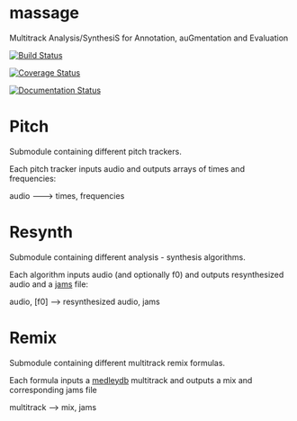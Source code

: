 # massage
Multitrack Analysis/SynthesiS for Annotation, auGmentation and Evaluation


[![Build Status](https://travis-ci.org/marl/massage.svg?branch=master)](https://travis-ci.org/marl/massage)

[![Coverage Status](https://coveralls.io/repos/github/marl/massage/badge.svg?branch=master)](https://coveralls.io/github/marl/massage?branch=master)

[![Documentation Status](https://readthedocs.org/projects/massage/badge/?version=latest)](http://massage.readthedocs.io/en/latest/?badge=latest)



Pitch
============================
Submodule containing different pitch trackers.

Each pitch tracker inputs audio and outputs arrays of times and frequencies:

audio ---> times, frequencies


Resynth
============================
Submodule containing different analysis - synthesis algorithms.

Each algorithm inputs audio (and optionally f0) and outputs resynthesized audio
and a [jams](http://github.com/marl/jams) file:

audio, [f0] --> resynthesized audio, jams

Remix
============================
Submodule containing different multitrack remix formulas.

Each formula inputs a [medleydb](http://github.com/marl/medleydb) multitrack
and outputs a mix and corresponding jams file

multitrack --> mix, jams
